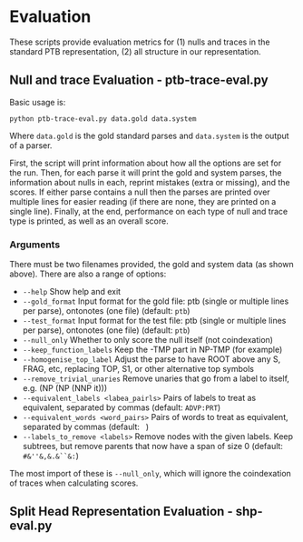 # Evaluation

These scripts provide evaluation metrics for (1) nulls and traces in the standard PTB representation, (2) all structure in our representation.

## Null and trace Evaluation - ptb-trace-eval.py

Basic usage is:

```Shell
python ptb-trace-eval.py data.gold data.system
```

Where `data.gold` is the gold standard parses and `data.system` is the output of a parser.

First, the script will print information about how all the options are set for the run.
Then, for each parse it will print the gold and system parses, the information about nulls in each, reprint mistakes (extra or missing), and the scores.
If either parse contains a null then the parses are printed over multiple lines for easier reading (if there are none, they are printed on a single line).
Finally, at the end, performance on each type of null and trace type is printed, as well as an overall score.

### Arguments

There must be two filenames provided, the gold and system data (as shown above).
There are also a range of options:

- `--help` Show help and exit
- `--gold_format` Input format for the gold file: ptb (single or multiple lines per parse), ontonotes (one file) (default: `ptb`)
- `--test_format` Input format for the test file: ptb (single or multiple lines per parse), ontonotes (one file) (default: `ptb`)
- `--null_only` Whether to only score the null itself (not coindexation)
- `--keep_function_labels` Keep the -TMP part in NP-TMP (for example)
- `--homogenise_top_label` Adjust the parse to have ROOT above any S, FRAG, etc, replacing TOP, S1, or other alternative top symbols
- `--remove_trivial_unaries` Remove unaries that go from a label to itself, e.g.  (NP (NP (NNP it)))
- `--equivalent_labels <labea_pairls>` Pairs of labels to treat as equivalent, separated by commas (default: `ADVP:PRT`)
- `--equivalent_words <word_pairs>` Pairs of words to treat as equivalent, separated by commas (default: ` `)
- `--labels_to_remove <labels>` Remove nodes with the given labels. Keep subtrees, but remove parents that now have a span of size 0 (default: ```#&''&,&.&``&:```)

The most import of these is `--null_only`, which will ignore the coindexation of traces when calculating scores.

## Split Head Representation Evaluation - shp-eval.py


